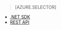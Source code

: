 > [AZURE.SELECTOR]
- [.NET SDK](../articles/media-services-dotnet-connect_programmatically.md)
- [REST API](../articles/media-services-rest-connect_programmatically.md)

<!--HONumber=52--> 
